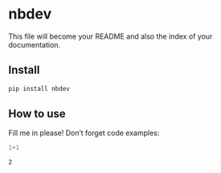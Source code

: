 nbdev
================

<!-- WARNING: THIS FILE WAS AUTOGENERATED! DO NOT EDIT! -->

This file will become your README and also the index of your
documentation.

## Install

``` sh
pip install nbdev
```

## How to use

Fill me in please! Don’t forget code examples:

``` python
1+1
```

    2
